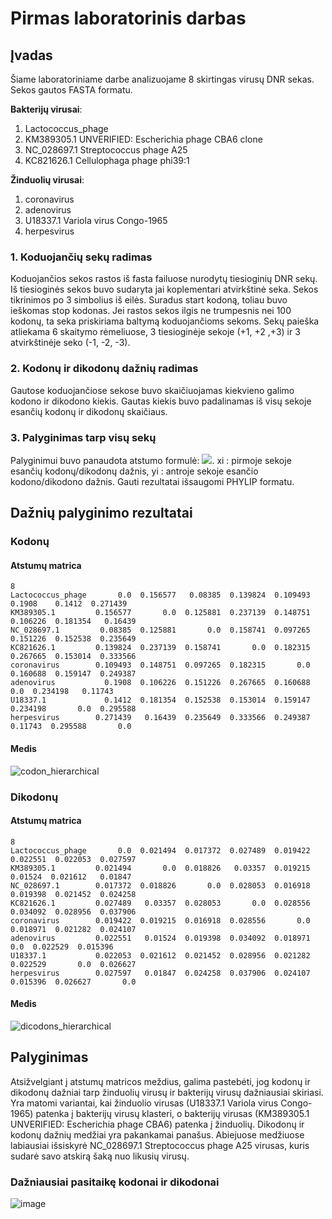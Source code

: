 # Pirmas laboratorinis darbas

## Įvadas

Šiame laboratoriniame darbe analizuojame 8 skirtingas virusų DNR sekas. Sekos gautos FASTA formatu.

**Bakterijų virusai**:
  1. Lactococcus_phage
  2. KM389305.1 UNVERIFIED: Escherichia phage CBA6 clone
  3. NC_028697.1 Streptococcus phage A25
  4. KC821626.1 Cellulophaga phage phi39:1

**Žinduolių virusai**:
  1. coronavirus
  2. adenovirus
  3. U18337.1 Variola virus Congo-1965
  4. herpesvirus
### 1. Koduojančių sekų radimas

Koduojančios sekos rastos iš fasta failuose nurodytų tiesioginių DNR sekų. Iš tiesioginės sekos buvo sudaryta jai koplementari atvirkštinė seka. Sekos tikrinimos po 3 simbolius iš eilės. Suradus start kodoną, toliau buvo ieškomas stop kodonas. Jei rastos sekos ilgis ne trumpesnis nei 100 kodonų, ta seka priskiriama baltymą koduojančioms sekoms. Sekų paieška atliekama 6 skaitymo rėmeliuose, 3 tiesioginėje sekoje (+1, +2 ,+3) ir 3 atvirkštinėje seko (-1, -2, -3).

### 2. Kodonų ir dikodonų dažnių radimas

Gautose koduojančiose sekose buvo skaičiuojamas kiekvieno galimo kodono ir dikodono kiekis. Gautas kiekis buvo padalinamas iš visų sekoje esančių kodonų ir dikodonų skaičiaus.  

### 3. Palyginimas tarp visų sekų

Palyginimui buvo panaudota atstumo formulė: <img src="https://render.githubusercontent.com/render/math?math=\sqrt(\sum(x_i%20-%20y_i)^2)"/>.
xi : pirmoje sekoje esančių kodonų/dikodonų dažnis, yi : antroje sekoje esančio kodono/dikodono dažnis. Gauti rezultatai išsaugomi PHYLIP formatu.

## Dažnių palyginimo rezultatai

### Kodonų 
#### Atstumų matrica
```
8                                                                                                
Lactococcus_phage       0.0  0.156577   0.08385  0.139824  0.109493    0.1908    0.1412  0.271439
KM389305.1         0.156577       0.0  0.125881  0.237139  0.148751  0.106226  0.181354   0.16439
NC_028697.1         0.08385  0.125881       0.0  0.158741  0.097265  0.151226  0.152538  0.235649
KC821626.1         0.139824  0.237139  0.158741       0.0  0.182315  0.267665  0.153014  0.333566
coronavirus        0.109493  0.148751  0.097265  0.182315       0.0  0.160688  0.159147  0.249387
adenovirus           0.1908  0.106226  0.151226  0.267665  0.160688       0.0  0.234198   0.11743
U18337.1             0.1412  0.181354  0.152538  0.153014  0.159147  0.234198       0.0  0.295588
herpesvirus        0.271439   0.16439  0.235649  0.333566  0.249387   0.11743  0.295588       0.0
```
#### Medis

![codon_hierarchical](https://user-images.githubusercontent.com/47796168/136312966-2e1acea8-35bb-469c-8a20-9fdceefb01d4.png)

### Dikodonų
#### Atstumų matrica

```
8                                                                                                
Lactococcus_phage       0.0  0.021494  0.017372  0.027489  0.019422  0.022551  0.022053  0.027597
KM389305.1         0.021494       0.0  0.018826   0.03357  0.019215   0.01524  0.021612   0.01847
NC_028697.1        0.017372  0.018826       0.0  0.028053  0.016918  0.019398  0.021452  0.024258
KC821626.1         0.027489   0.03357  0.028053       0.0  0.028556  0.034092  0.028956  0.037906
coronavirus        0.019422  0.019215  0.016918  0.028556       0.0  0.018971  0.021282  0.024107
adenovirus         0.022551   0.01524  0.019398  0.034092  0.018971       0.0  0.022529  0.015396
U18337.1           0.022053  0.021612  0.021452  0.028956  0.021282  0.022529       0.0  0.026627
herpesvirus        0.027597   0.01847  0.024258  0.037906  0.024107  0.015396  0.026627       0.0
```

#### Medis

![dicodons_hierarchical](https://user-images.githubusercontent.com/47796168/136313169-3e099d7a-9e86-449c-b83d-52ee59a98c3f.png)

## Palyginimas

Atsižvelgiant į atstumų matricos meždius, galima pastebėti, jog kodonų ir dikodonų dažniai tarp žinduolių virusų ir bakterijų virusų dažniausiai skiriasi. Yra matomi variantai, kai žinduolio virusas (U18337.1 Variola virus Congo-1965) patenka į bakterijų virusų klasteri, o bakterijų virusas (KM389305.1 UNVERIFIED: Escherichia phage CBA6) patenka į žinduolių. Dikodonų ir kodonų dažnių medžiai yra pakankamai panašus. Abiejuose medžiuose labiausiai išsiskyrė NC_028697.1 Streptococcus phage A25 virusas, kuris sudarė savo atskirą šaką nuo likusių virusų.

### Dažniausiai pasitaikę kodonai ir dikodonai
![image](https://user-images.githubusercontent.com/47796168/136314595-5bb9dd07-d91f-4add-b513-9942d044b0b9.png)


